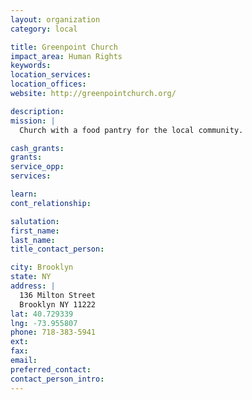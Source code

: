 ```yaml
---
layout: organization
category: local

title: Greenpoint Church
impact_area: Human Rights
keywords: 
location_services: 
location_offices: 
website: http://greenpointchurch.org/

description: 
mission: |
  Church with a food pantry for the local community.

cash_grants: 
grants: 
service_opp: 
services: 

learn: 
cont_relationship: 

salutation: 
first_name: 
last_name: 
title_contact_person: 

city: Brooklyn
state: NY
address: |
  136 Milton Street     
  Brooklyn NY 11222
lat: 40.729339
lng: -73.955807
phone: 718-383-5941
ext: 
fax: 
email: 
preferred_contact: 
contact_person_intro: 
---
```

